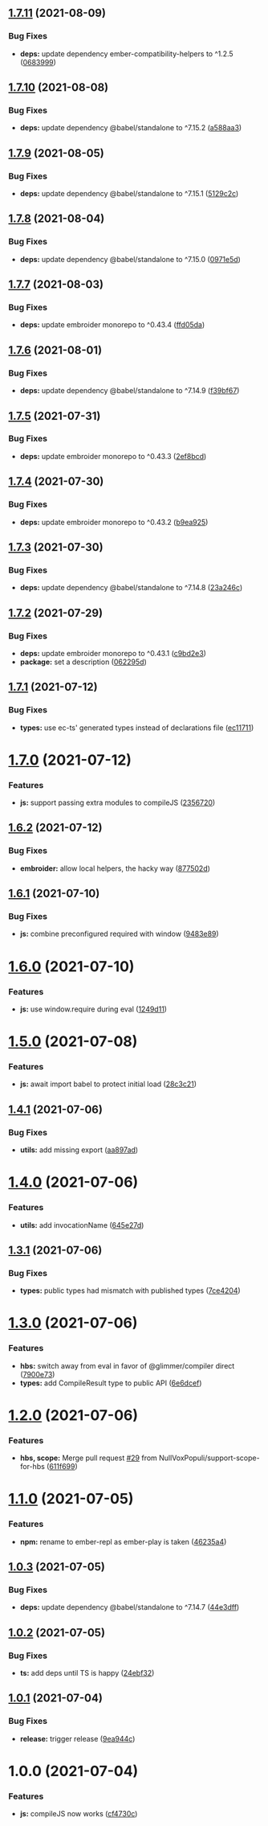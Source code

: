 ## [1.7.11](https://github.com/NullVoxPopuli/ember-repl/compare/v1.7.10...v1.7.11) (2021-08-09)


### Bug Fixes

* **deps:** update dependency ember-compatibility-helpers to ^1.2.5 ([0683999](https://github.com/NullVoxPopuli/ember-repl/commit/068399954dac4d79eb0d72854a4da1f9e8a7080e))

## [1.7.10](https://github.com/NullVoxPopuli/ember-repl/compare/v1.7.9...v1.7.10) (2021-08-08)


### Bug Fixes

* **deps:** update dependency @babel/standalone to ^7.15.2 ([a588aa3](https://github.com/NullVoxPopuli/ember-repl/commit/a588aa3c0481705705c1326c068e55e6f4fd2e2f))

## [1.7.9](https://github.com/NullVoxPopuli/ember-repl/compare/v1.7.8...v1.7.9) (2021-08-05)


### Bug Fixes

* **deps:** update dependency @babel/standalone to ^7.15.1 ([5129c2c](https://github.com/NullVoxPopuli/ember-repl/commit/5129c2c20fa1fc67804b10441fa9a5f9cfe12e64))

## [1.7.8](https://github.com/NullVoxPopuli/ember-repl/compare/v1.7.7...v1.7.8) (2021-08-04)


### Bug Fixes

* **deps:** update dependency @babel/standalone to ^7.15.0 ([0971e5d](https://github.com/NullVoxPopuli/ember-repl/commit/0971e5de5ac43694d63fb9451f9dcfcc2c4b8aac))

## [1.7.7](https://github.com/NullVoxPopuli/ember-repl/compare/v1.7.6...v1.7.7) (2021-08-03)


### Bug Fixes

* **deps:** update embroider monorepo to ^0.43.4 ([ffd05da](https://github.com/NullVoxPopuli/ember-repl/commit/ffd05da5e700f90e05ae5c7a4b4dd1d3c94109a9))

## [1.7.6](https://github.com/NullVoxPopuli/ember-repl/compare/v1.7.5...v1.7.6) (2021-08-01)


### Bug Fixes

* **deps:** update dependency @babel/standalone to ^7.14.9 ([f39bf67](https://github.com/NullVoxPopuli/ember-repl/commit/f39bf673510645049e5a62b392c4d9fb54f37022))

## [1.7.5](https://github.com/NullVoxPopuli/ember-repl/compare/v1.7.4...v1.7.5) (2021-07-31)


### Bug Fixes

* **deps:** update embroider monorepo to ^0.43.3 ([2ef8bcd](https://github.com/NullVoxPopuli/ember-repl/commit/2ef8bcd0f9726b4d1e8f6a5dd4797a36970205a9))

## [1.7.4](https://github.com/NullVoxPopuli/ember-repl/compare/v1.7.3...v1.7.4) (2021-07-30)


### Bug Fixes

* **deps:** update embroider monorepo to ^0.43.2 ([b9ea925](https://github.com/NullVoxPopuli/ember-repl/commit/b9ea925ead339ba3c13d1e37eeca10ba1cc6305c))

## [1.7.3](https://github.com/NullVoxPopuli/ember-repl/compare/v1.7.2...v1.7.3) (2021-07-30)


### Bug Fixes

* **deps:** update dependency @babel/standalone to ^7.14.8 ([23a246c](https://github.com/NullVoxPopuli/ember-repl/commit/23a246c6d24b5f53bedd12f07ca6049a81dab40c))

## [1.7.2](https://github.com/NullVoxPopuli/ember-repl/compare/v1.7.1...v1.7.2) (2021-07-29)


### Bug Fixes

* **deps:** update embroider monorepo to ^0.43.1 ([c9bd2e3](https://github.com/NullVoxPopuli/ember-repl/commit/c9bd2e3eaaf3a727311d2da5efea0af4b4d379ed))
* **package:** set a description ([062295d](https://github.com/NullVoxPopuli/ember-repl/commit/062295dbdcb396fdad207ed3b340ef9e78b178dd))

## [1.7.1](https://github.com/NullVoxPopuli/ember-repl/compare/v1.7.0...v1.7.1) (2021-07-12)


### Bug Fixes

* **types:** use ec-ts' generated types instead of declarations file ([ec11711](https://github.com/NullVoxPopuli/ember-repl/commit/ec11711d05c84575998c84d82eca7d536d5c7393))

# [1.7.0](https://github.com/NullVoxPopuli/ember-repl/compare/v1.6.2...v1.7.0) (2021-07-12)


### Features

* **js:** support passing extra modules to compileJS ([2356720](https://github.com/NullVoxPopuli/ember-repl/commit/23567208bef0a37ec60758b80722d5d6d0a942ef))

## [1.6.2](https://github.com/NullVoxPopuli/ember-repl/compare/v1.6.1...v1.6.2) (2021-07-12)


### Bug Fixes

* **embroider:** allow local helpers, the hacky way ([877502d](https://github.com/NullVoxPopuli/ember-repl/commit/877502db8955951e45e670e34691a01cf09f675b))

## [1.6.1](https://github.com/NullVoxPopuli/ember-repl/compare/v1.6.0...v1.6.1) (2021-07-10)


### Bug Fixes

* **js:** combine preconfigured required with window ([9483e89](https://github.com/NullVoxPopuli/ember-repl/commit/9483e89bb189b11e9800ad1dcf4bce382b3dacd5))

# [1.6.0](https://github.com/NullVoxPopuli/ember-repl/compare/v1.5.0...v1.6.0) (2021-07-10)


### Features

* **js:** use window.require during eval ([1249d11](https://github.com/NullVoxPopuli/ember-repl/commit/1249d1108f645d7bfb3ab71964aaf01b9b3d5e01))

# [1.5.0](https://github.com/NullVoxPopuli/ember-repl/compare/v1.4.1...v1.5.0) (2021-07-08)


### Features

* **js:** await import babel to protect initial load ([28c3c21](https://github.com/NullVoxPopuli/ember-repl/commit/28c3c215f9827358df5c98c0fbffd7cb7abdecb5))

## [1.4.1](https://github.com/NullVoxPopuli/ember-repl/compare/v1.4.0...v1.4.1) (2021-07-06)


### Bug Fixes

* **utils:** add missing export ([aa897ad](https://github.com/NullVoxPopuli/ember-repl/commit/aa897ada98e45f2256e1e815555903e672ab9c31))

# [1.4.0](https://github.com/NullVoxPopuli/ember-repl/compare/v1.3.1...v1.4.0) (2021-07-06)


### Features

* **utils:** add invocationName ([645e27d](https://github.com/NullVoxPopuli/ember-repl/commit/645e27d9a58358808ef1ca37c2814d377cd675d9))

## [1.3.1](https://github.com/NullVoxPopuli/ember-repl/compare/v1.3.0...v1.3.1) (2021-07-06)


### Bug Fixes

* **types:** public types had mismatch with published types ([7ce4204](https://github.com/NullVoxPopuli/ember-repl/commit/7ce4204a4f6fd1ff8e11aeab41c7f27130e7be6e))

# [1.3.0](https://github.com/NullVoxPopuli/ember-repl/compare/v1.2.0...v1.3.0) (2021-07-06)


### Features

* **hbs:** switch away from eval in favor of @glimmer/compiler direct ([7900e73](https://github.com/NullVoxPopuli/ember-repl/commit/7900e7301e3cbe82dc6a58f534979b3c98ac2c4c))
* **types:** add CompileResult type to public API ([6e6dcef](https://github.com/NullVoxPopuli/ember-repl/commit/6e6dcef79fbc2749af6be0a685cdfc5c0a08efb6))

# [1.2.0](https://github.com/NullVoxPopuli/ember-repl/compare/v1.1.0...v1.2.0) (2021-07-06)


### Features

* **hbs, scope:** Merge pull request [#29](https://github.com/NullVoxPopuli/ember-repl/issues/29) from NullVoxPopuli/support-scope-for-hbs ([611f699](https://github.com/NullVoxPopuli/ember-repl/commit/611f699ef8953be9220c5b94e41170224deec6e6))

# [1.1.0](https://github.com/NullVoxPopuli/ember-repl/compare/v1.0.3...v1.1.0) (2021-07-05)


### Features

* **npm:** rename to ember-repl as ember-play is taken ([46235a4](https://github.com/NullVoxPopuli/ember-repl/commit/46235a418b9adc57ff99f02d14f68e8553385bb5))

## [1.0.3](https://github.com/NullVoxPopuli/ember-repl/compare/v1.0.2...v1.0.3) (2021-07-05)


### Bug Fixes

* **deps:** update dependency @babel/standalone to ^7.14.7 ([44e3dff](https://github.com/NullVoxPopuli/ember-repl/commit/44e3dff3d20aa7515ae4932013b6aadf91164df9))

## [1.0.2](https://github.com/NullVoxPopuli/ember-repl/compare/v1.0.1...v1.0.2) (2021-07-05)


### Bug Fixes

* **ts:** add deps until TS is happy ([24ebf32](https://github.com/NullVoxPopuli/ember-repl/commit/24ebf3233253c1020a67072e1ef98526137579f0))

## [1.0.1](https://github.com/NullVoxPopuli/ember-repl/compare/v1.0.0...v1.0.1) (2021-07-04)


### Bug Fixes

* **release:** trigger release ([9ea944c](https://github.com/NullVoxPopuli/ember-repl/commit/9ea944c2a8c5f01358d4a142777bb89112d07616))

# 1.0.0 (2021-07-04)


### Features

* **js:** compileJS now works ([cf4730c](https://github.com/NullVoxPopuli/ember-repl/commit/cf4730cb50853b1e38fc293b3e3bd5fdf619e06e))
